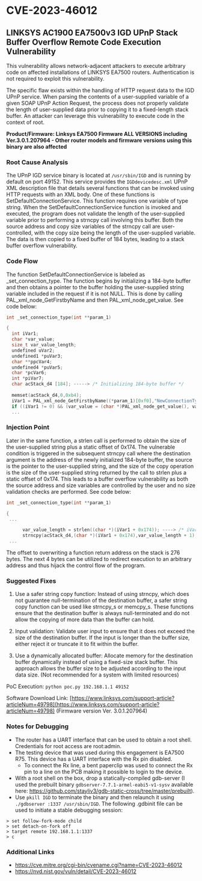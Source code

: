 # CVE-2023-46012

## LINKSYS AC1900 EA7500v3 IGD UPnP Stack Buffer Overflow Remote Code Execution Vulnerability

This vulnerability allows network-adjacent attackers to execute arbitrary code on affected installations of LINKSYS EA7500 routers. Authentication is not required to exploit this vulnerability. 

The specific flaw exists within the handling of HTTP request data to the IGD UPnP service. When parsing the contents of a user-supplied variable of a given SOAP UPnP Action Request, the process does not 
properly validate the length of user-supplied data prior to copying it to a fixed-length stack buffer. An attacker can leverage this vulnerability to execute code in the context of root.

**Product/Firmware: Linksys EA7500 Firmware ALL VERSIONS including Ver.3.0.1.207964 - Other router models and firmware versions using this binary are also affected**

### Root Cause Analysis

The UPnP IGD service binary is located at `/usr/sbin/IGD` and is running by default on port 49152. This service provides the `IGDdevicedesc.xml` UPnP XML description file that details several functions that can be invoked using HTTP requests with an XML body. 
One of these functions is SetDefaultConnectionService. This function requires one variable of type string. When the SetDefaultConnectionService function is invoked and executed, the program does not validate the length of the user-supplied variable prior to 
performing a strncpy call involving this buffer. Both the source address and copy size variables of the strncpy call are user-controlled, with the copy size being the length of the user-supplied variable. 
The data is then copied to a fixed buffer of 184 bytes, leading to a stack buffer overflow vulnerability. 

### Code Flow

The function SetDefaultConnectionService is labeled as _set_connection_type. The function begins by initializing a 184-byte buffer and then obtains a pointer to the buffer holding the user-supplied string variable included in the request if it is not NULL.
This is done by calling PAL_xml_node_GetFirstbyName and then PAL_xml_node_get_value. See code below:

```C
int _set_connection_type(int **param_1)

{
  int iVar1;
  char *var_value;
  size_t var_value_length;
  undefined uVar2;
  undefined1 *puVar3;
  char **ppcVar4;
  undefined4 *puVar5;
  char *pcVar6;
  int *piVar7;
  char acStack_d4 [184]; -----> /* Initializing 184-byte buffer */
  
  memset(acStack_d4,0,0xb4);
  iVar1 = PAL_xml_node_GetFirstbyName((*param_1)[0xf0],"NewConnectionType",0); -----> /* iVar1 now points to the user-supplied value */
  if ((iVar1 != 0) && (var_value = (char *)PAL_xml_node_get_value(), var_value != (char *)0x0)) { -----> /* Ensures the user-supplied value is not empty and obtains a pointer to it */
  ...
```

### Injection Point

Later in the same function, a strlen call is performed to obtain the size of the user-supplied string plus a static offset of 0x174. The vulnerable condition is triggered in the 
subsequent strncpy call where the destination argument is the address of the newly initialized 184-byte buffer, the source is the pointer to the user-supplied string, and the size of the copy operation is 
the size of the user-supplied string  returned by the call to strlen plus a static offset of 0x174. 
This leads to a buffer overflow vulnerability as both the source address and size variables are controlled by the user and no size validation checks are performed. 
See code below:

```C
int _set_connection_type(int **param_1)

{
 ...

      var_value_length = strlen((char *)(iVar1 + 0x174)); ----> /* iVar1 is a pointer to the user supplied string */
      strncpy(acStack_d4,(char *)(iVar1 + 0x174),var_value_length + 1); ----> /* Vulnerable strncpy call */
 ...
```

The offset to overwriting a function return address on the stack is 276 bytes. The next 4 bytes can be utilized to redirect execution to an arbitrary address and thus hijack the control flow of the program. 

### Suggested Fixes

1. Use a safer string copy function: Instead of using strncpy, which does not guarantee null-termination of the destination buffer, a safer string copy function can be used like strncpy_s or memcpy_s. These functions ensure that the destination buffer is always null-terminated and do not allow the copying of more data than the buffer can hold.

2. Input validation: Validate user input to ensure that it does not exceed the size of the destination buffer. If the input is longer than the buffer size, either reject it or truncate it to fit within the buffer.

3. Use a dynamically allocated buffer: Allocate memory for the destination buffer dynamically instead of using a fixed-size stack buffer. This approach allows the buffer size to be adjusted according to the input data size. (Not recommended for a system with limited resources)

PoC Execution: `python poc.py 192.168.1.1 49152`

Software Download Link: [https://www.linksys.com/support-article?articleNum=49798](https://www.linksys.com/support-article?articleNum=49798) (Firmware version Ver. 3.0.1.207964)

### Notes for Debugging

- The router has a UART interface that can be used to obtain a root shell. Credentials for root access are root:admin. 
- The testing device that was used during this engagement is EA7500 R75. This device has a UART interface with the Rx pin disabled. 
    - To connect the Rx line, a bent paperclip was used to connect the Rx pin to a line on the PCB making it possible to login to the device. 
- With a root shell on the box, drop a statically-compiled gdb-server (I used the prebuilt binary `gdbserver-7.7.1-armel-eabi5-v1-sysv` available here: https://github.com/stayliv3/gdb-static-cross/tree/master/prebuilt). 
- Use `pkill IGD` to terminate the binary and then relaunch it using `./gdbserver :1337 /usr/sbin/IGD`. The following .gdbinit file can be used to initiate a stable debugging session:
 ```
 > set follow-fork-mode child
 > set detach-on-fork off
 > target remote 192.168.1.1:1337
 > c
```

### Additional Links
- https://cve.mitre.org/cgi-bin/cvename.cgi?name=CVE-2023-46012
- https://nvd.nist.gov/vuln/detail/CVE-2023-46012




